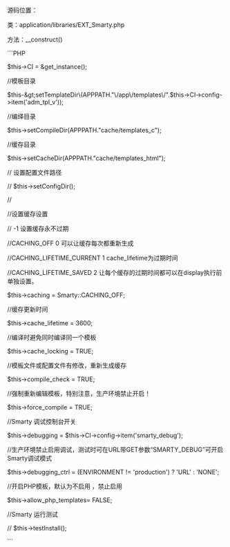 源码位置：



类：application\/libraries\/EXT\_Smarty.php



方法：\_\_construct\(\)



\`\`\`PHP

 $this-&gt;CI = &get\_instance\(\);



 \/\/模板目录

 $this-&gt;setTemplateDir\(APPPATH."\/app\/templates\/".$this-&gt;CI-&gt;config-&gt;item\('adm\_tpl\_v'\)\);



 \/\/编绎目录

 $this-&gt;setCompileDir\(APPPATH."cache\/templates\_c"\);



 \/\/缓存目录

 $this-&gt;setCacheDir\(APPPATH."cache\/templates\_html"\);



 \/\/ 设置配置文件路径

 \/\/ $this-&gt;setConfigDir\(\);



 \/\/



 \/\/设置缓存设置

 \/\/ -1 设置缓存永不过期

 \/\/CACHING\_OFF 0 可以让缓存每次都重新生成

 \/\/CACHING\_LIFETIME\_CURRENT 1 cache\_lifetime为过期时间

 \/\/CACHING\_LIFETIME\_SAVED 2 让每个缓存的过期时间都可以在display执行前单独设置。

 $this-&gt;caching = Smarty::CACHING\_OFF;



 \/\/缓存更新时间

 $this-&gt;cache\_lifetime = 3600;



 \/\/编译时避免同时编译同一个模板

 $this-&gt;cache\_locking = TRUE;



 \/\/模板文件或配置文件有修改，重新生成缓存

 $this-&gt;compile\_check = TRUE;



 \/\/强制重新编辑模板，特别注意，生产环境禁止开启！

 $this-&gt;force\_compile = TRUE;



 \/\/Smarty 调试控制台开关

 $this-&gt;debugging = $this-&gt;CI-&gt;config-&gt;item\('smarty\_debug'\);



 \/\/生产环境禁止启用调试，测试时可在URL带GET参数“SMARTY\_DEBUG”可开启Smarty调试模式

 $this-&gt;debugging\_ctrl = \(ENVIRONMENT != 'production'\) ? 'URL' : 'NONE';



 \/\/开启PHP模板，默认为不启用 ，禁止启用

 $this-&gt;allow\_php\_templates= FALSE;



 \/\/Smarty 运行测试

 \/\/ $this-&gt;testInstall\(\);





\`\`\`

